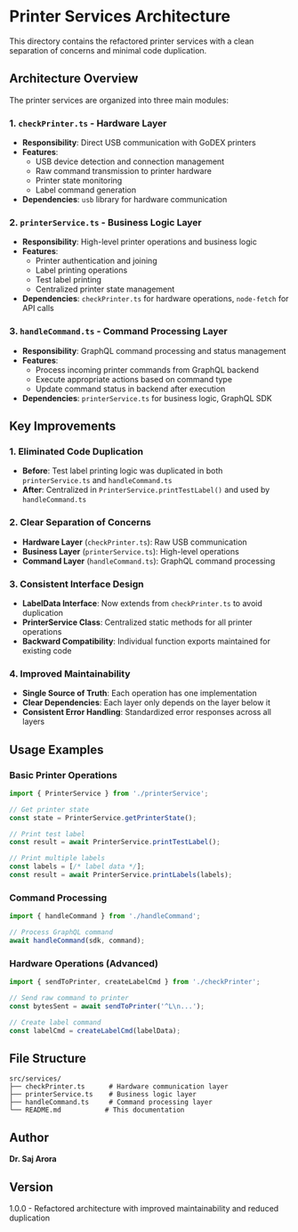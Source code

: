 # Printer Services Architecture

This directory contains the refactored printer services with a clean separation of concerns and minimal code duplication.

## Architecture Overview

The printer services are organized into three main modules:

### 1. `checkPrinter.ts` - Hardware Layer
- **Responsibility**: Direct USB communication with GoDEX printers
- **Features**:
  - USB device detection and connection management
  - Raw command transmission to printer hardware
  - Printer state monitoring
  - Label command generation
- **Dependencies**: `usb` library for hardware communication

### 2. `printerService.ts` - Business Logic Layer
- **Responsibility**: High-level printer operations and business logic
- **Features**:
  - Printer authentication and joining
  - Label printing operations
  - Test label printing
  - Centralized printer state management
- **Dependencies**: `checkPrinter.ts` for hardware operations, `node-fetch` for API calls

### 3. `handleCommand.ts` - Command Processing Layer
- **Responsibility**: GraphQL command processing and status management
- **Features**:
  - Process incoming printer commands from GraphQL backend
  - Execute appropriate actions based on command type
  - Update command status in backend after execution
- **Dependencies**: `printerService.ts` for business logic, GraphQL SDK

## Key Improvements

### 1. Eliminated Code Duplication
- **Before**: Test label printing logic was duplicated in both `printerService.ts` and `handleCommand.ts`
- **After**: Centralized in `PrinterService.printTestLabel()` and used by `handleCommand.ts`

### 2. Clear Separation of Concerns
- **Hardware Layer** (`checkPrinter.ts`): Raw USB communication
- **Business Layer** (`printerService.ts`): High-level operations
- **Command Layer** (`handleCommand.ts`): GraphQL command processing

### 3. Consistent Interface Design
- **LabelData Interface**: Now extends from `checkPrinter.ts` to avoid duplication
- **PrinterService Class**: Centralized static methods for all printer operations
- **Backward Compatibility**: Individual function exports maintained for existing code

### 4. Improved Maintainability
- **Single Source of Truth**: Each operation has one implementation
- **Clear Dependencies**: Each layer only depends on the layer below it
- **Consistent Error Handling**: Standardized error responses across all layers

## Usage Examples

### Basic Printer Operations
```typescript
import { PrinterService } from './printerService';

// Get printer state
const state = PrinterService.getPrinterState();

// Print test label
const result = await PrinterService.printTestLabel();

// Print multiple labels
const labels = [/* label data */];
const result = await PrinterService.printLabels(labels);
```

### Command Processing
```typescript
import { handleCommand } from './handleCommand';

// Process GraphQL command
await handleCommand(sdk, command);
```

### Hardware Operations (Advanced)
```typescript
import { sendToPrinter, createLabelCmd } from './checkPrinter';

// Send raw command to printer
const bytesSent = await sendToPrinter('^L\n...');

// Create label command
const labelCmd = createLabelCmd(labelData);
```

## File Structure

```
src/services/
├── checkPrinter.ts      # Hardware communication layer
├── printerService.ts    # Business logic layer
├── handleCommand.ts     # Command processing layer
└── README.md           # This documentation
```

## Author

**Dr. Saj Arora**

## Version

1.0.0 - Refactored architecture with improved maintainability and reduced duplication 